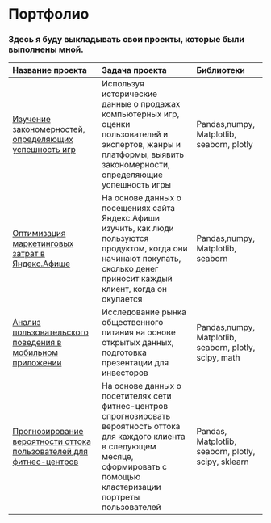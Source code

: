 # Портфолио
### Здесь я буду выкладывать свои проекты, которые были выполнены мной.  
| Название проекта | Задача проекта | Библиотеки |
| :---------------- | :------------------ | :------------------------- |
| [Изучение закономерностей, определяющих успешность игр](https://github.com/kotl68/introductions/tree/master/success_of_games)| Используя исторические данные о продажах компьютерных игр, оценки пользователей и экспертов, жанры и платформы, выявить закономерности, определяющие успешность игры | Pandas,numpy, Matplotlib, seaborn, plotly |
| [Оптимизация маркетинговых затрат в Яндекс.Афише](https://github.com/kotl68/introductions/tree/master/%D1%81ost_optimization) | На основе данных о посещениях сайта Яндекс.Афиши изучить, как люди пользуются продуктом, когда они начинают покупать, сколько денег приносит каждый клиент, когда он окупается | Pandas,numpy, Matplotlib, seaborn | 
| [Анализ пользовательского поведения в мобильном приложении](https://github.com/kotl68/introductions/tree/master/behavior_analysis) | Исследование рынка общественного питания на основе открытых данных, подготовка презентации для инвесторов | Pandas,numpy, Matplotlib, seaborn, plotly, scipy, math |
| [Прогнозирование вероятности оттока пользователей для фитнес-центров]() | На основе данных о посетителях сети фитнес-центров спрогнозировать вероятность оттока для каждого клиента в следующем месяце, сформировать с помощью кластеризации портреты пользователей | Pandas, Matplotlib, seaborn, plotly, scipy, sklearn |


